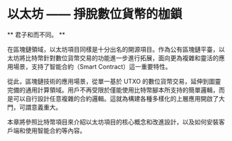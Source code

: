 # 以太坊 —— 掙脫數位貨幣的枷鎖

** 君子和而不同。 **

在區塊鏈領域，以太坊項目同樣是十分出名的開源項目。作為公有區塊鏈平臺，以太坊將比特幣針對數位貨幣交易的功能進一步進行拓展，面向更為複雜和靈活的應用場景，支持了智能合約（Smart Contract）這一重要特性。

從此，區塊鏈技術的應用場景，從單一基於 UTXO 的數位貨幣交易，延伸到圖靈完備的通用計算領域。用戶不再受限於僅能使用比特幣腳本所支持的簡單邏輯，而是可以自行設計任意複雜的合約邏輯。這就為構建各種多樣化的上層應用開啟了大門，可謂意義重大。

本章將參照比特幣項目來介紹以太坊項目的核心概念和改進設計，以及如何安裝客戶端和使用智能合約等內容。
